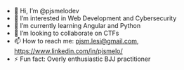 - 👋 Hi, I’m @pjsmelodev
- 👀 I’m interested in Web Development and Cybersecurity
- 🌱 I’m currently learning Angular and Python
- 💞️ I’m looking to collaborate on CTFs
- 📫 How to reach me: pjsm.lesi@gmail.com, https://www.linkedin.com/in/pjsmelo/
- ⚡ Fun fact: Overly enthusiastic BJJ practitioner 

<!---
pjsmelodev/pjsmelodev is a ✨ special ✨ repository because its `README.md` (this file) appears on your GitHub profile.
You can click the Preview link to take a look at your changes.
--->
